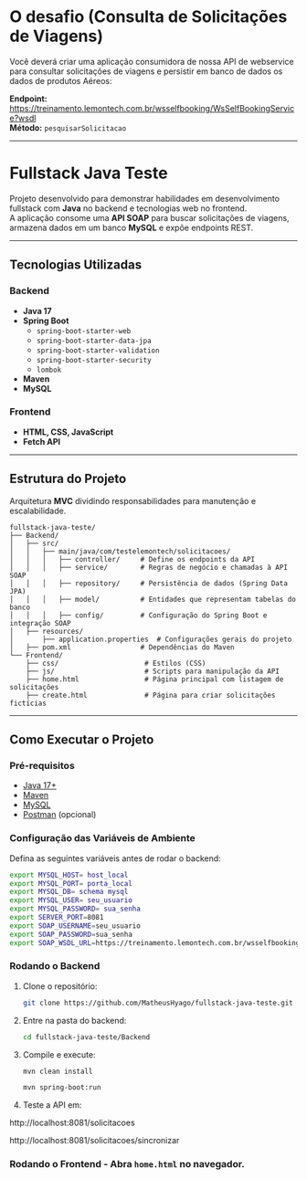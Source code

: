 # O desafio (Consulta de Solicitações de Viagens)

Você deverá criar uma aplicação consumidora de nossa API de webservice para consultar solicitações de viagens e persistir em banco de dados os dados de produtos Aéreos:

**Endpoint:** https://treinamento.lemontech.com.br/wsselfbooking/WsSelfBookingService?wsdl  
**Método:** `pesquisarSolicitacao`

---

# Fullstack Java Teste

Projeto desenvolvido para demonstrar habilidades em desenvolvimento fullstack com **Java** no backend e tecnologias web no frontend.  
A aplicação consome uma **API SOAP** para buscar solicitações de viagens, armazena dados em um banco **MySQL** e expõe endpoints REST.

---

## Tecnologias Utilizadas

### Backend
- **Java 17**
- **Spring Boot**
  - `spring-boot-starter-web`
  - `spring-boot-starter-data-jpa`
  - `spring-boot-starter-validation`
  - `spring-boot-starter-security`
  - `lombok`
- **Maven**
- **MySQL**

### Frontend
- **HTML, CSS, JavaScript**
- **Fetch API**

---

## Estrutura do Projeto

Arquitetura **MVC** dividindo responsabilidades para manutenção e escalabilidade.

    fullstack-java-teste/
    ├── Backend/                         
    │   ├── src/
    │   │   ├── main/java/com/testelemontech/solicitacoes/
    │   │   │   ├── controller/     # Define os endpoints da API
    │   │   │   ├── service/        # Regras de negócio e chamadas à API SOAP
    │   │   │   ├── repository/     # Persistência de dados (Spring Data JPA)
    │   │   │   ├── model/          # Entidades que representam tabelas do banco
    │   │   │   ├── config/         # Configuração do Spring Boot e integração SOAP
    │   ├── resources/
    │       ├── application.properties  # Configurações gerais do projeto
    │   ├── pom.xml                 # Dependências do Maven
    └── Frontend/                    
        ├── css/                     # Estilos (CSS)
        ├── js/                      # Scripts para manipulação da API
        ├── home.html                # Página principal com listagem de solicitações
        ├── create.html              # Página para criar solicitações fictícias


---

## Como Executar o Projeto

### Pré-requisitos
- [Java 17+](https://www.oracle.com/java/technologies/javase/jdk17-archive-downloads.html)
- [Maven](https://maven.apache.org/)
- [MySQL](https://dev.mysql.com/downloads/installer/)
- [Postman](https://www.postman.com/) (opcional)

### Configuração das Variáveis de Ambiente
Defina as seguintes variáveis antes de rodar o backend:
```sh
export MYSQL_HOST= host_local
export MYSQL_PORT= porta_local
export MYSQL_DB= schema mysql
export MYSQL_USER= seu_usuario
export MYSQL_PASSWORD= sua_senha
export SERVER_PORT=8081
export SOAP_USERNAME=seu_usuario
export SOAP_PASSWORD=sua_senha
export SOAP_WSDL_URL=https://treinamento.lemontech.com.br/wsselfbooking/WsSelfBookingService?wsdl
```

### Rodando o Backend
1. Clone o repositório:
   ```sh
   git clone https://github.com/MatheusHyago/fullstack-java-teste.git
   ```
2. Entre na pasta do backend:
   ```sh
   cd fullstack-java-teste/Backend
   ```
3. Compile e execute:
   ```sh
   mvn clean install
   ```
      ```sh
   mvn spring-boot:run
   ```
4. Teste a API em:
   
http://localhost:8081/solicitacoes
   
http://localhost:8081/solicitacoes/sincronizar

### Rodando o Frontend - Abra `home.html` no navegador.
```

